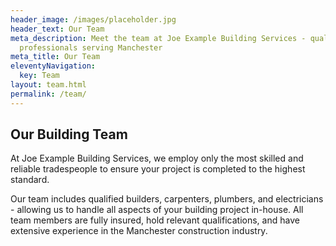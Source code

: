 ```yaml
---
header_image: /images/placeholder.jpg
header_text: Our Team
meta_description: Meet the team at Joe Example Building Services - qualified
  professionals serving Manchester
meta_title: Our Team
eleventyNavigation:
  key: Team
layout: team.html
permalink: /team/
---
```

## Our Building Team

At Joe Example Building Services, we employ only the most skilled and reliable tradespeople to ensure your project is completed to the highest standard.

Our team includes qualified builders, carpenters, plumbers, and electricians - allowing us to handle all aspects of your building project in-house. All team members are fully insured, hold relevant qualifications, and have extensive experience in the Manchester construction industry.
